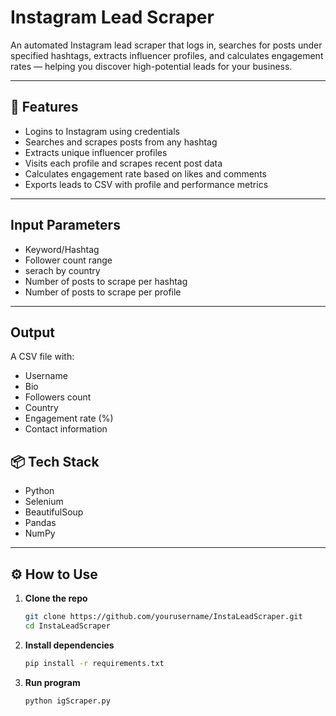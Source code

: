 # Instagram Lead Scraper

An automated Instagram lead scraper that logs in, searches for posts under specified hashtags, extracts influencer profiles, and calculates engagement rates — helping you discover high-potential leads for your business.

---

## 🚀 Features

- Logins to Instagram using credentials 
- Searches and scrapes posts from any hashtag
- Extracts unique influencer profiles
- Visits each profile and scrapes recent post data
- Calculates engagement rate based on likes and comments
- Exports leads to CSV with profile and performance metrics

---

## Input Parameters

- Keyword/Hashtag
- Follower count range
- serach by country
- Number of posts to scrape per hashtag
- Number of posts to scrape per profile

---

## Output
A CSV file with:
- Username
- Bio
- Followers count
- Country
- Engagement rate (%)
- Contact information

## 📦 Tech Stack

- Python
- Selenium
- BeautifulSoup
- Pandas
- NumPy

---

## ⚙️ How to Use

1. **Clone the repo**
   ```bash
   git clone https://github.com/yourusername/InstaLeadScraper.git
   cd InstaLeadScraper
2. **Install dependencies**
   ```bash
   pip install -r requirements.txt
3. **Run program**
   ```bash
   python igScraper.py
